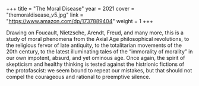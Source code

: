+++
title = "The Moral Disease"
year = 2021
cover = "themoraldisease_v5.jpg"
link = "https://www.amazon.com/dp/1737889404"
weight = 1
+++

Drawing on Foucault, Nietzsche, Arendt, Freud, and many more, this is a study of moral phenomena from the Axial Age philosophical revolutions, to the religious fervor of late antiquity, to the totalitarian movements of the 20th century, to the latest illuminating tales of the “immorality of morality” in our own impotent, absurd, and yet ominous age. Once again, the spirit of skepticism and healthy thinking is tested against the histrionic fictions of the protofascist: we seem bound to repeat our mistakes, but that should not compel the courageous and rational to preemptive silence.
